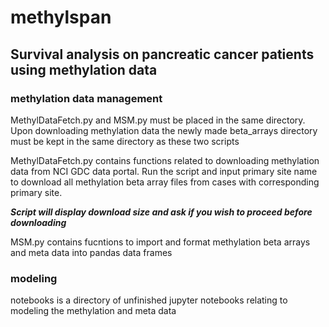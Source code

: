 # methylspan

## Survival analysis on pancreatic cancer patients using methylation data

### methylation data management

MethylDataFetch.py and MSM.py must be placed in the same directory. Upon downloading methylation data the newly made beta_arrays directory must be kept in the same directory as these two scripts

MethylDataFetch.py contains functions related to downloading methylation data from NCI GDC data portal. 
Run the script and input primary site name to download all methylation beta array files from cases with corresponding primary site.

**_Script will display download size and ask if you wish to proceed before downloading_**

MSM.py contains fucntions to import and format methylation beta arrays and meta data into pandas data frames 


### modeling 

notebooks is a directory of unfinished jupyter notebooks relating to modeling the methylation and meta data
